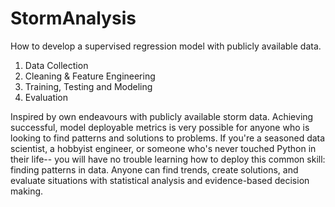 # StormAnalysis
How to develop a supervised regression model with publicly available data.

1. Data Collection
2. Cleaning & Feature Engineering
3. Training, Testing and Modeling
4. Evaluation

Inspired by own endeavours with publicly available storm data. Achieving successful, model deployable metrics is very possible for anyone who is looking to find patterns and solutions to problems. If you're a seasoned data scientist, a hobbyist engineer, or someone who's never touched Python in their life-- you will have no trouble learning how to deploy this common skill: finding patterns in data. Anyone can find trends, create solutions, and evaluate situations with statistical analysis and evidence-based decision making.
